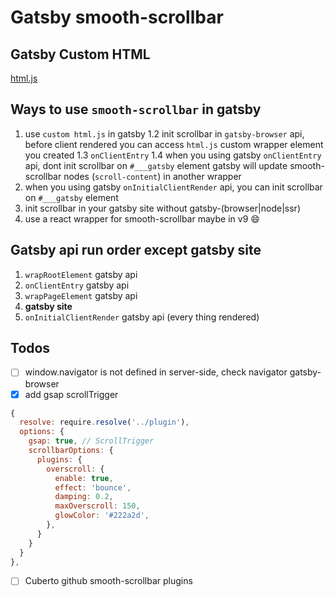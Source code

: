 # Gatsby smooth-scrollbar


## Gatsby Custom HTML

[html.js]([HTML.js](https://www.gatsbyjs.com/docs/custom-html/))


## Ways to use `smooth-scrollbar` in gatsby

1. use `custom html.js` in gatsby
1.2 init scrollbar in `gatsby-browser` api, before client rendered you can access `html.js` custom wrapper element you created
1.3 `onClientEntry`
1.4 when you using gatsby `onClientEntry` api, dont init scrollbar on `#___gatsby` element gatsby will update smooth-scrollbar nodes (`scroll-content`) in another wrapper 
2. when you using gatsby `onInitialClientRender` api, you can init scrollbar on `#___gatsby` element
3. init scrollbar in your gatsby site without gatsby-(browser|node|ssr)
4. use a react wrapper for smooth-scrollbar maybe in v9 :smile:


## Gatsby api run order except gatsby site

1. `wrapRootElement` gatsby api
2. `onClientEntry` gatsby api
3. `wrapPageElement` gatsby api
4. **gatsby site**
5. `onInitialClientRender` gatsby api (every thing rendered)

## Todos

* [ ] window.navigator is not defined in server-side, check navigator gatsby-browser
* [x] add gsap scrollTrigger
```js
{
  resolve: require.resolve('../plugin'),
  options: {
    gsap: true, // ScrollTrigger
    scrollbarOptions: {
      plugins: {
        overscroll: {
          enable: true,
          effect: 'bounce',
          damping: 0.2,
          maxOverscroll: 150,
          glowColor: '#222a2d',
        },
      }
    }
  }
},
```
* [ ] Cuberto github smooth-scrollbar plugins


